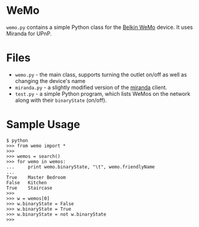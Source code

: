 WeMo
====

`wemo.py` contains a simple Python class for the [Belkin WeMo](http://www.amazon.com/gp/product/B0089WFPRO/ref=as_li_qf_sp_asin_il_tl?ie=UTF8&tag=snosrap02-20&linkCode=as2&camp=1789&creative=9325&creativeASIN=B0089WFPRO) device.  It uses Miranda for UPnP.

Files
=====
* `wemo.py` - the main class, supports turning the outlet on/off as well as changing the device's name
* `miranda.py` - a slightly modified version of the [miranda](http://code.google.com/p/miranda-upnp/) client.
* `test.py` - a simple Python program, which lists WeMos on the network along with their `binaryState` (on/off).

Sample Usage
============

	$ python
	>>> from wemo import *
	>>> 
	>>> wemos = search()
	>>> for wemo in wemos:
	...     print wemo.binaryState, "\t", wemo.friendlyName
	... 
	True 	Master Bedroom
	False 	Kitchen
	True 	Staircase
	>>> 
	>>> w = wemos[0]
	>>> w.binaryState = False
	>>> w.binaryState = True
	>>> w.binaryState = not w.binaryState
	>>> 

